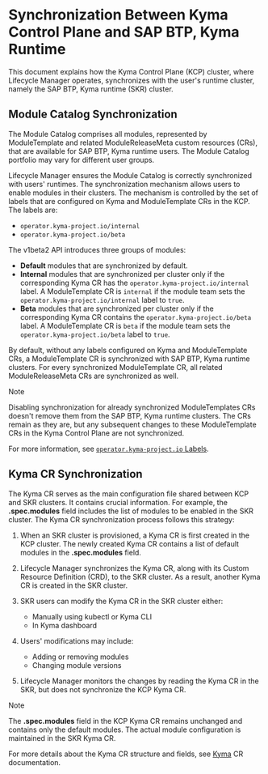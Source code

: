 # Synchronization Between Kyma Control Plane and SAP BTP, Kyma Runtime

This document explains how the Kyma Control Plane (KCP) cluster, where Lifecycle Manager operates, synchronizes with the user's runtime cluster, namely the SAP BTP, Kyma runtime (SKR) cluster.

## Module Catalog Synchronization

The Module Catalog comprises all modules, represented by ModuleTemplate and related ModuleReleaseMeta custom resources (CRs), that are available for SAP BTP, Kyma runtime users. The Module Catalog portfolio may vary for different user groups.

Lifecycle Manager ensures the Module Catalog is correctly synchronized with users' runtimes. The synchronization mechanism allows users to enable modules in their clusters. The mechanism is controlled by the set of labels that are configured on Kyma and ModuleTemplate CRs in the KCP. The labels are:
* `operator.kyma-project.io/internal`
* `operator.kyma-project.io/beta`

The v1beta2 API introduces three groups of modules:

* **Default** modules that are synchronized by default.
* **Internal** modules that are synchronized per cluster only if the corresponding Kyma CR has the `operator.kyma-project.io/internal` label. A ModuleTemplate CR is `internal` if the module team sets the `operator.kyma-project.io/internal` label to `true`.
* **Beta** modules that are synchronized per cluster only if the corresponding Kyma CR contains the `operator.kyma-project.io/beta` label. A ModuleTemplate CR is `beta` if the module team sets the `operator.kyma-project.io/beta` label to `true`.

By default, without any labels configured on Kyma and ModuleTemplate CRs, a ModuleTemplate CR is synchronized with SAP BTP, Kyma runtime clusters. For every synchronized ModuleTemplate CR, all related ModuleReleaseMeta CRs are synchronized as well.

> [!Note]
> Disabling synchronization for already synchronized ModuleTemplates CRs doesn't remove them from the SAP BTP, Kyma runtime clusters. The CRs remain as they are, but any subsequent changes to these ModuleTemplate CRs in the Kyma Control Plane are not synchronized.

For more information, see [`operator.kyma-project.io` Labels](./resources/01-kyma.md#operatorkyma-projectio-labels).

## Kyma CR Synchronization

The Kyma CR serves as the main configuration file shared between KCP and SKR clusters. It contains crucial information. For example, the **.spec.modules** field includes the list of modules to be enabled in the SKR cluster. The Kyma CR synchronization process follows this strategy:

1. When an SKR cluster is provisioned, a Kyma CR is first created in the KCP cluster. The newly created Kyma CR contains a list of default modules in the **.spec.modules** field.

2. Lifecycle Manager synchronizes the Kyma CR, along with its Custom Resource Definition (CRD), to the SKR cluster. As a result, another Kyma CR is created in the SKR cluster.

3. SKR users can modify the Kyma CR in the SKR cluster either:
    - Manually using kubectl or Kyma CLI
    - In Kyma dashboard

4. Users' modifications may include:
    - Adding or removing modules
    - Changing module versions

5. Lifecycle Manager monitors the changes by reading the Kyma CR in the SKR, but does not synchronize the KCP Kyma CR.

> [!Note]
> The **.spec.modules** field in the KCP Kyma CR remains unchanged and contains only the default modules. The actual module configuration is maintained in the SKR Kyma CR.

For more details about the Kyma CR structure and fields, see [Kyma](./resources/01-kyma.md) CR documentation.
